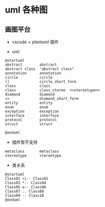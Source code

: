 # uml 各种图

## 画图平台

- vscode + plantuml 插件

- uml

```plantuml
@startuml
abstract        abstract
abstract class  "abstract class"
annotation      annotation
circle          circle
()              circle_short_form
class           class
class           class_stereo  <<stereotype>>
diamond         diamond
<>              diamond_short_form
entity          entity
enum            enum
exception       exception
interface       interface
protocol        protocol
struct          struct

@enduml
```

- 插件暂不支持

```
metaclass       metaclass
stereotype      stereotype
```

- 类关系

```plantuml
@startuml
Class01 <|-- Class02
Class03 *-- Class04
Class05 o-- Class06
Class07 .. Class08
Class09 -- Class10
@enduml
```
